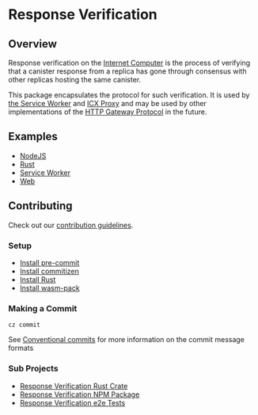 # Response Verification

## Overview

Response verification on the [Internet Computer](https://dfinity.org) is the process of verifying that a canister response from a replica has gone through consensus with other replicas hosting the same canister.

This package encapsulates the protocol for such verification. It is used by [the Service Worker](https://github.com/dfinity/ic/tree/master/typescript/service-worker) and [ICX Proxy](https://github.com/dfinity/ic/tree/master/rs/boundary_node/icx_proxy) and may be used by other implementations of the [HTTP Gateway Protocol](https://internetcomputer.org/docs/current/references/ic-interface-spec/#http-gateway) in the future.

## Examples

- [NodeJS](./examples/nodejs/README.md)
- [Rust](./examples/rust/README.md)
- [Service Worker](./examples/service-worker/README.md)
- [Web](./examples/web/README.md)

## Contributing

Check out our [contribution guidelines](./.github/CONTRIBUTING.md).

### Setup

- [Install pre-commit](https://pre-commit.com/#installation)
- [Install commitizen](https://commitizen-tools.github.io/commitizen/#installation)
- [Install Rust](https://www.rust-lang.org/learn/get-started)
- [Install wasm-pack](https://rustwasm.github.io/wasm-pack/installer)

### Making a Commit

```shell
cz commit
```

See [Conventional commits](https://www.conventionalcommits.org/en/v1.0.0/) for more information on the commit message formats

### Sub Projects

- [Response Verification Rust Crate](./packages/ic-response-verification/README.md)
- [Response Verification NPM Package](./packages/ic-response-verification-wasm/README.md)
- [Response Verification e2e Tests](./packages/ic-response-verification-tests/README.md)
